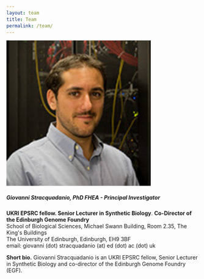 ```yaml
---
layout: team
title: Team
permalink: /team/
---
```


<div class="row p-4 mb-4">
    <div class="col-2">
        <img class="rounded-circle" src="/images/team-gs.jpg" width="75%"/>
    </div>
    <div class="col-10">
        <h5>Giovanni Stracquadanio, PhD FHEA - Principal Investigator</h5>
        <p>
            <b>UKRI EPSRC fellow. Senior Lecturer in Synthetic Biology</b>. 
            <b>Co-Director of the Edinburgh Genome Foundry</b><br/>
            School of Biological Sciences, Michael Swann Building, Room 2.35, The King's Buildings<br/>
            The University of Edinburgh, Edinburgh, EH9 3BF<br/>
            email: giovanni (dot) stracquadanio (at) ed (dot) ac (dot) uk  
        </p>
    </div>
    <div class="col-12">
    <b>Short bio.</b> Giovanni Stracquadanio is an UKRI EPSRC fellow, Senior Lecturer in Synthetic Biology and
    co-director of the Edinburgh Genome Foundry (EGF).<br/>
    </div>
</div>
